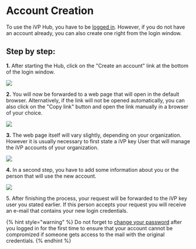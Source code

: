# Account Creation

To use the iVP Hub, you have to be [logged in](login.md). However, if you do not have an account already, you can also create one right from the login window.

## Step by step:

**1.** After starting the Hub, click on the "Create an account" link at the bottom of the login window.

![](../../.gitbook/assets/iVP\_launcher\_login\_create\_account.jpg)

**2.** You will now be forwarded to a web page that will open in the default browser. Alternatively, if the link will not be opened automatically, you can also click on the "Copy link" button and open the link manually in a browser of your choice.

![](../../.gitbook/assets/iVP\_launcher\_reset\_password\_message.jpg)

**3.** The web page itself will vary slightly, depending on your organization. However it is usually necessary to first state a iVP key User that will manage the iVP accounts of your organization.

![](../../.gitbook/assets/iVP\_launcher\_new\_account\_responsible.jpg)

**4.** In a second step, you have to add some information about you or the person that will use the new account.

![](../../.gitbook/assets/iVP\_launcher\_new\_account\_details.jpg)

5\. After finishing the process, your request will be forwarded to the iVP key user you stated earlier. If this person accepts your request you will receive an e-mail that contains your new login credentials.

{% hint style="warning" %}
Do not forget to [change your password](reset-account-password.md) after you logged in for the first time to ensure that your account cannot be compromized if someone gets access to the mail with the original credentials.
{% endhint %}
